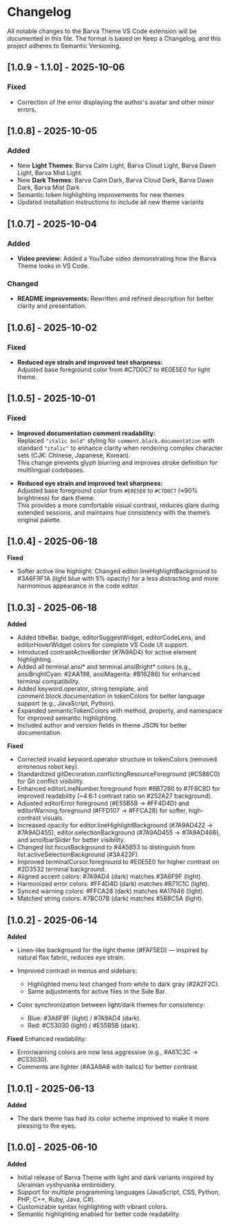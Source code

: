 # Changelog

All notable changes to the Barva Theme VS Code extension will be documented in this file.
The format is based on Keep a Changelog, and this project adheres to Semantic Versioning.
<br>

## [1.0.9 - 1.1.0] - 2025-10-06  
### Fixed
- Correction of the error displaying the author's avatar and other minor errors.

## [1.0.8] - 2025-10-05  
### Added
- New **Light Themes**: Barva Calm Light, Barva Cloud Light, Barva Dawn Light, Barva Mist Light  
- New **Dark Themes**: Barva Calm Dark, Barva Cloud Dark, Barva Dawn Dark, Barva Mist Dark  
- Semantic token highlighting improvements for new themes 
- Updated installation instructions to include all new theme variants  

## [1.0.7] - 2025-10-04  
### Added
- **Video preview:** Added a YouTube video demonstrating how the Barva Theme looks in VS Code.  

### Changed
- **README improvements:** Rewritten and refined description for better clarity and presentation.    

## [1.0.6] - 2025-10-02  
### Fixed 
- **Reduced eye strain and improved text sharpness:**  
  Adjusted base foreground color from #C7D0C7 to #E0E5E0 for light theme.  

## [1.0.5] - 2025-10-01  
### Fixed  
- **Improved documentation comment readability:**  
  Replaced `"italic bold"` styling for `comment.block.documentation` with standard `"italic"` to enhance clarity when rendering complex character sets (CJK: Chinese, Japanese, Korean).  
  This change prevents glyph blurring and improves stroke definition for multilingual codebases.

- **Reduced eye strain and improved text sharpness:**  
  Adjusted base foreground color from `#E0E5E0` to `#C7D0C7` (≈90% brightness) for dark theme.  
  This provides a more comfortable visual contrast, reduces glare during extended sessions, and maintains hue consistency with the theme’s original palette.

## [1.0.4] - 2025-06-18

**Fixed**
- Softer active line highlight: Changed editor.lineHighlightBackground to #3A6F9F1A (light blue with 5% opacity) for a less distracting and more harmonious appearance in the code editor.

## [1.0.3] - 2025-06-18

**Added**
- Added titleBar, badge, editorSuggestWidget, editorCodeLens, and editorHoverWidget colors for complete VS Code UI support.
- Introduced contrastActiveBorder (#7A9AD4) for active element highlighting.
- Added all terminal.ansi* and terminal.ansiBright* colors (e.g., ansiBrightCyan: #2AA198, ansiMagenta: #B16286) for enhanced terminal compatibility.
- Added keyword.operator, string.template, and comment.block.documentation in tokenColors for better language support (e.g., JavaScript, Python).
- Expanded semanticTokenColors with method, property, and namespace for improved semantic highlighting.
- Included author and version fields in theme JSON for better documentation.

**Fixed**
- Corrected invalid keyword.operator structure in tokenColors (removed erroneous robot key).
- Standardized gitDecoration.conflictingResourceForeground (#C586C0) for Git conflict visibility.
- Enhanced editorLineNumber.foreground from #6B7280 to #7F8C8D for improved readability (~4.6:1 contrast ratio on #252A27 background).
- Adjusted editorError.foreground (#E55B5B → #FF4D4D) and editorWarning.foreground (#FFD107 → #FFCA28) for softer, high-contrast visuals.
- Increased opacity for editor.lineHighlightBackground (#7A9AD422 → #7A9AD455), editor.selectionBackground (#7A9AD455 → #7A9AD466), and scrollbarSlider for better visibility.
- Changed list.focusBackground to #4A5653 to distinguish from list.activeSelectionBackground (#3A423F).
- Improved terminalCursor.foreground to #E0E5E0 for higher contrast on #2D3532 terminal background.
- Aligned accent colors: #7A9AD4 (dark) matches #3A6F9F (light).
- Harmonized error colors: #FF4D4D (dark) matches #B71C1C (light).
- Synced warning colors: #FFCA28 (dark) matches #A17646 (light).
- Matched string colors: #7BC07B (dark) matches #5B8C5A (light).


## [1.0.2] - 2025-06-14

**Added**
- Linen-like background for the light theme (#FAF5ED) — inspired by natural flax fabric, reduces eye strain.
- Improved contrast in menus and sidebars:
  - Highlighted menu text changed from white to dark gray (#2A2F2C).
  - Same adjustments for active files in the Side Bar.

- Color synchronization between light/dark themes for consistency:
  - Blue: #3A6F9F (light) / #7A9AD4 (dark).
  - Red: #C53030 (light) / #E55B5B (dark).

**Fixed**
Enhanced readability:
- Error/warning colors are now less aggressive (e.g., #A61C3C → #C53030).
- Comments are lighter (#A3A9A6 with italics) for better contrast.


## [1.0.1] - 2025-06-13

**Added**
- The dark theme has had its color scheme improved to make it more pleasing to the eyes.


## [1.0.0] - 2025-06-10

**Added** 
- Initial release of Barva Theme with light and dark variants inspired by Ukrainian vyshyvanka embroidery.
- Support for multiple programming languages (JavaScript, CSS, Python, PHP, C++, Ruby, Java, C#).
- Customizable syntax highlighting with vibrant colors.
- Semantic highlighting enabled for better code readability.
